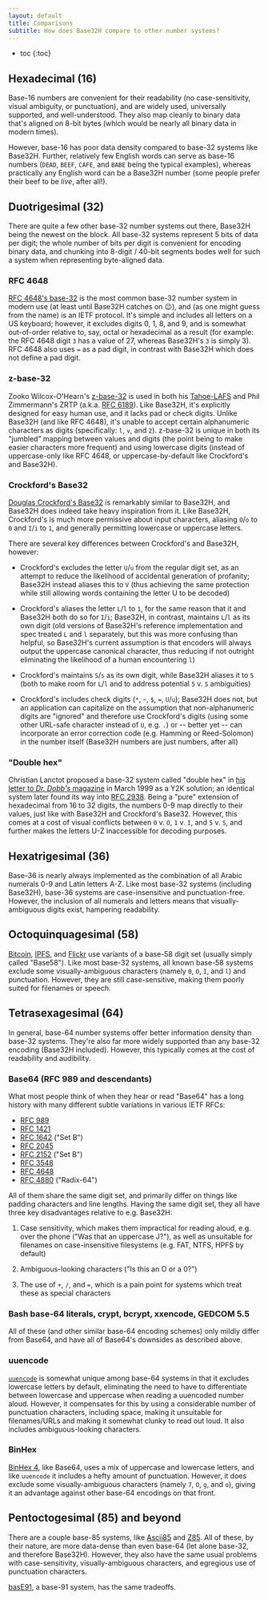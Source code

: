 ```yaml
---
layout: default
title: Comparisons
subtitle: How does Base32H compare to other number systems?
---
```

* toc
{:toc}

## Hexadecimal (16)

Base-16 numbers are convenient for their readability (no case-sensitivity,
visual ambiguity, or punctuation), and are widely used, universally supported,
and well-understood.  They also map cleanly to binary data that's aligned on
8-bit bytes (which would be nearly all binary data in modern times).

However, base-16 has poor data density compared to base-32 systems like Base32H.
Further, relatively few English words can serve as base-16 numbers (`DEAD`,
`BEEF`, `CAFE`, and `BABE` being the typical examples), whereas practically any
English word can be a Base32H number (some people prefer their beef to be
*live*, after all!).

## Duotrigesimal (32)

There are quite a few other base-32 number systems out there, Base32H being the
newest on the block.  All base-32 systems represent 5 bits of data per digit;
the whole number of bits per digit is convenient for encoding binary data, and
chunking into 8-digit / 40-bit segments bodes well for such a system when
representing byte-aligned data.

### RFC 4648

[RFC 4648's base-32](https://tools.ietf.org/html/rfc4648) is the most common
base-32 number system in modern use (at least until Base32H catches on 😉), and
(as one might guess from the name) is an IETF protocol.  It's simple and
includes all letters on a US keyboard; however, it excludes digits 0, 1, 8, and
9, and is somewhat out-of-order relative to, say, octal or hexadecimal as a
result (for example: the RFC 4648 digit `3` has a value of 27, whereas Base32H's
`3` is simply 3).  RFC 4648 also uses `=` as a pad digit, in contrast with
Base32H which does not define a pad digit.

### z-base-32

Zooko Wilcox-O'Hearn's
[z-base-32](http://philzimmermann.com/docs/human-oriented-base-32-encoding.txt)
is used in both his [Tahoe-LAFS](https://tahoe-lafs.org/trac/tahoe-lafs) and
Phil Zimmermann's ZRTP (a.k.a. [RFC 6189](https://tools.ietf.org/html/rfc6189)).
Like Base32H, it's explicitly designed for easy human use, and it lacks pad or
check digits.  Unlike Base32H (and like RFC 4648), it's unable to accept certain
alphanumeric characters as digits (specifically: `l`, `v`, and `2`).  z-base-32
is unique in both its "jumbled" mapping between values and digits (the point
being to make easier characters more frequent) and using lowercase digits
(instead of uppercase-only like RFC 4648, or uppercase-by-default like
Crockford's and Base32H).

### Crockford's Base32

[Douglas Crockford's Base32](https://www.crockford.com/base32.html) is
remarkably similar to Base32H, and Base32H does indeed take heavy inspiration
from it.  Like Base32H, Crockford's is much more permissive about input
characters, aliasing `O`/`o` to `0` and `I`/`i` to `1`, and generally permitting
lowercase or uppercase letters.

There are several key differences between Crockford's and Base32H, however:

* Crockford's excludes the letter `U`/`u` from the regular digit set, as an
  attempt to reduce the likelihood of accidental generation of profanity;
  Base32H instead aliases this to `V` (thus achieving the same protection while
  still allowing words containing the letter U to be decoded)

* Crockford's aliases the letter `L`/`l` to `1`, for the same reason that it and
  Base32H both do so for `I`/`i`; Base32H, in contrast, maintains `L`/`l` as its
  own digit (old versions of Base32H's reference implementation and spec treated
  `L` and `l` separately, but this was more confusing than helpful, so Base32H's
  current assumption is that encoders will always output the uppercase canonical
  character, thus reducing if not outright eliminating the likelihood of a human
  encountering `l`)

* Crockford's maintains `S`/`s` as its own digit, while Base32H aliases it to
  `5` (both to make room for `L`/`l` and to address potential `5` v. `S`
  ambiguities)

* Crockford's includes check digits (`*`, `~`, `$`, `=`, `U`/`u`); Base32H does
  not, but an application can capitalize on the assumption that non-alphanumeric
  digits are "ignored" and therefore use Crockford's digits (using some other
  URL-safe character instead of `U`, e.g. `.`) or -- better yet -- can
  incorporate an error correction code (e.g. Hamming or Reed-Solomon) in the
  number itself (Base32H numbers are just numbers, after all)

### "Double hex"

Christian Lanctot proposed a base-32 system called "double hex" in [his letter
to *Dr. Dobb's* magazine](https://www.drdobbs.com/letters/184410894) in March
1999 as a Y2K solution; an identical system later found its way into [RFC
2938](https://tools.ietf.org/html/rfc2938#section-3.1.2).  Being a "pure"
extension of hexadecimal from 16 to 32 digits, the numbers 0-9 map directly to
their values, just like with Base32H and Crockford's Base32.  However, this
comes at a cost of visual conflicts between `0` v. `O`, `1` v. `I`, and `5`
v. `S`, and further makes the letters U-Z inaccessible for decoding purposes.

## Hexatrigesimal (36)

Base-36 is nearly always implemented as the combination of all Arabic numerals
0-9 and Latin letters A-Z.  Like most base-32 systems (including Base32H),
base-36 systems are case-insensitive and punctuation-free.  However, the
inclusion of all numerals and letters means that visually-ambiguous digits
exist, hampering readability.

## Octoquinquagesimal (58)

[Bitcoin](https://en.bitcoin.it/wiki/Technical_background_of_version_1_Bitcoin_addresses),
[IPFS](https://github.com/multiformats/cid), and
[Flickr](https://www.flickr.com/services/api/misc.urls.html#short) use variants
of a base-58 digit set (usually simply called "Base58").  Like most base-32
systems, all known base-58 systems exclude some visually-ambiguous characters
(namely `0`, `O`, `I`, and `l`) and punctuation.  However, they are still
case-sensitive, making them poorly suited for filenames or speech.

## Tetrasexagesimal (64)

In general, base-64 number systems offer better information density than base-32
systems.  They're also far more widely supported than any base-32 encoding
(Base32H included).  However, this typically comes at the cost of readability
and audibility.

### Base64 (RFC 989 and descendants)

What most people think of when they hear or read "Base64" has a long history
with many different subtle variations in various IETF RFCs:

* [RFC 989](https://tools.ietf.org/html/rfc989)
* [RFC 1421](https://tools.ietf.org/html/rfc1421)
* [RFC 1642](https://tools.ietf.org/html/rfc1642) ("Set B")
* [RFC 2045](https://tools.ietf.org/html/rfc2045)
* [RFC 2152](https://tools.ietf.org/html/rfc2152) ("Set B")
* [RFC 3548](https://tools.ietf.org/html/rfc3548)
* [RFC 4648](https://tools.ietf.org/html/rfc4648)
* [RFC 4880](https://tools.ietf.org/html/rfc4880) ("Radix-64")

All of them share the same digit set, and primarily differ on things like
padding characters and line lengths.  Having the same digit set, they all have
three key disadvantages relative to e.g. Base32H:

1. Case sensitivity, which makes them impractical for reading aloud, e.g. over
   the phone ("Was that an uppercase J?"), as well as unsuitable for filenames
   on case-insensitive filesystems (e.g. FAT, NTFS, HPFS by default)

2. Ambiguous-looking characters ("Is this an O or a 0?")

3. The use of `+`, `/`, and `=`, which is a pain point for systems which treat
   these as special characters

### Bash base-64 literals, crypt, bcrypt, xxencode, GEDCOM 5.5

All of these (and other similar base-64 encoding schemes) only mildly differ
from Base64, and have all of Base64's downsides as described above.

### uuencode

[`uuencode`](https://pubs.opengroup.org/onlinepubs/9699919799/utilities/uuencode.html)
is somewhat unique among base-64 systems in that it excludes lowercase letters
by default, eliminating the need to have to differentiate between lowercase and
uppercase when reading a uuencoded number aloud.  However, it compensates for
this by using a considerable number of punctuation characters, including space,
making it unsuitable for filenames/URLs and making it somewhat clunky to read
out loud.  It also includes ambiguous-looking characters.

### BinHex

[BinHex 4](https://files.stairways.com/other/binhex-40-specs-info.txt), like
Base64, uses a mix of uppercase and lowercase letters, and like `uuencode` it
includes a hefty amount of punctuation.  However, it does exclude some
visually-ambiguous characters (namely `7`, `O`, `g`, and `o`), giving it an
advantage against other base-64 encodings on that front.

## Pentoctogesimal (85) and beyond

There are a couple base-85 systems, like
[Ascii85](http://www.gelato.unsw.edu.au/archives/git/0605/19975.html) and
[Z85](https://rfc.zeromq.org/spec/32/).  All of these, by their nature, are more
data-dense than even base-64 (let alone base-32, and therefore Base32H).
However, they also have the same usual problems with case-sensitivity,
visually-ambiguous characters, and egregious use of punctuation characters.

[basE91](http://base91.sourceforge.net), a base-91 system, has the same
tradeoffs.
